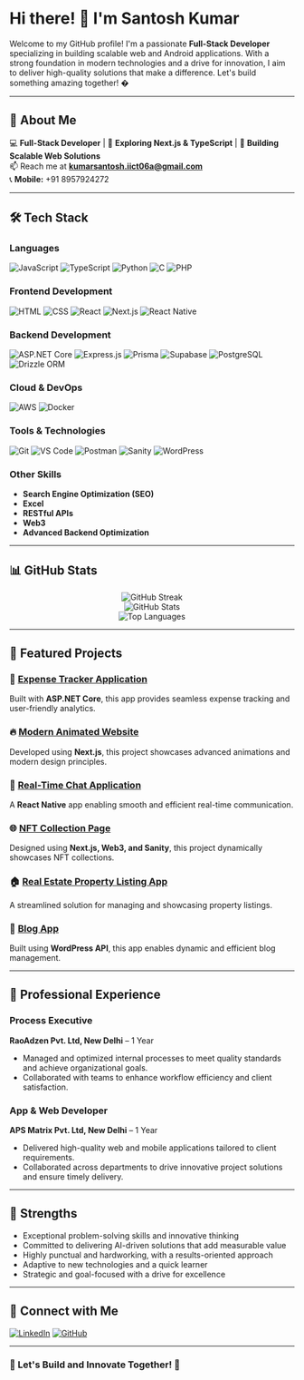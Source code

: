 # Hi there! 👋 I'm Santosh Kumar

Welcome to my GitHub profile! I'm a passionate **Full-Stack Developer** specializing in building scalable web and Android applications. With a strong foundation in modern technologies and a drive for innovation, I aim to deliver high-quality solutions that make a difference. Let's build something amazing together! �

---

## 🚀 About Me

💻 **Full-Stack Developer** | 🌱 **Exploring Next.js & TypeScript** | 🔭 **Building Scalable Web Solutions**  
📫 Reach me at **kumarsantosh.iict06a@gmail.com**  
📞 **Mobile:** +91 8957924272  

---

## 🛠 Tech Stack

### **Languages**
![JavaScript](https://img.shields.io/badge/-JavaScript-F7DF1E?style=for-the-badge&logo=javascript&logoColor=black)
![TypeScript](https://img.shields.io/badge/-TypeScript-007ACC?style=for-the-badge&logo=typescript&logoColor=white)
![Python](https://img.shields.io/badge/-Python-3776AB?style=for-the-badge&logo=python&logoColor=white)
![C](https://img.shields.io/badge/-C-A8B9CC?style=for-the-badge&logo=c&logoColor=black)
![PHP](https://img.shields.io/badge/-PHP-777BB4?style=for-the-badge&logo=php&logoColor=white)

### **Frontend Development**
![HTML](https://img.shields.io/badge/-HTML-E34F26?style=for-the-badge&logo=html5&logoColor=white)
![CSS](https://img.shields.io/badge/-CSS-1572B6?style=for-the-badge&logo=css3&logoColor=white)
![React](https://img.shields.io/badge/-React-61DAFB?style=for-the-badge&logo=react&logoColor=black)
![Next.js](https://img.shields.io/badge/-Next.js-000000?style=for-the-badge&logo=next.js)
![React Native](https://img.shields.io/badge/-React%20Native-61DAFB?style=for-the-badge&logo=react&logoColor=black)

### **Backend Development**
![ASP.NET Core](https://img.shields.io/badge/-ASP.NET%20Core-512BD4?style=for-the-badge&logo=.net&logoColor=white)
![Express.js](https://img.shields.io/badge/-Express.js-000000?style=for-the-badge&logo=express&logoColor=white)
![Prisma](https://img.shields.io/badge/-Prisma-2D3748?style=for-the-badge&logo=prisma&logoColor=white)
![Supabase](https://img.shields.io/badge/-Supabase-3ECF8E?style=for-the-badge&logo=supabase&logoColor=white)
![PostgreSQL](https://img.shields.io/badge/-PostgreSQL-4169E1?style=for-the-badge&logo=postgresql&logoColor=white)
![Drizzle ORM](https://img.shields.io/badge/-Drizzle%20ORM-FF6C37?style=for-the-badge)

### **Cloud & DevOps**
![AWS](https://img.shields.io/badge/-AWS-232F3E?style=for-the-badge&logo=amazon-aws)
![Docker](https://img.shields.io/badge/-Docker-2496ED?style=for-the-badge&logo=docker&logoColor=white)

### **Tools & Technologies**
![Git](https://img.shields.io/badge/-Git-F05032?style=for-the-badge&logo=git&logoColor=white)
![VS Code](https://img.shields.io/badge/-VS%20Code-007ACC?style=for-the-badge&logo=visual-studio-code&logoColor=white)
![Postman](https://img.shields.io/badge/-Postman-FF6C37?style=for-the-badge&logo=postman&logoColor=white)
![Sanity](https://img.shields.io/badge/-Sanity-F03E2F?style=for-the-badge&logo=sanity&logoColor=white)
![WordPress](https://img.shields.io/badge/-WordPress-21759B?style=for-the-badge&logo=wordpress&logoColor=white)

### **Other Skills**
- **Search Engine Optimization (SEO)**
- **Excel**
- **RESTful APIs**
- **Web3**
- **Advanced Backend Optimization**

---

## 📊 GitHub Stats

<div align="center">
  <img src="https://github-readme-streak-stats.herokuapp.com/?user=iamsajan1&theme=radical&hide_border=true" alt="GitHub Streak"/>
  <br/>
  <img src="https://github-readme-stats.vercel.app/api?username=iamsajan1&show_icons=true&theme=radical" alt="GitHub Stats"/>
  <br/>
  <img src="https://github-readme-stats.vercel.app/api/top-langs/?username=iamsajan1&layout=compact&theme=radical" alt="Top Languages"/>
</div>

---

## 📌 Featured Projects

### 🔹 **[Expense Tracker Application](https://github.com/iamsajan1/expense-tracker)**  
Built with **ASP.NET Core**, this app provides seamless expense tracking and user-friendly analytics.

### 🔥 **[Modern Animated Website](https://github.com/iamsajan1/modern-website)**  
Developed using **Next.js**, this project showcases advanced animations and modern design principles.

### 💬 **[Real-Time Chat Application](https://github.com/iamsajan1/chatapp)**  
A **React Native** app enabling smooth and efficient real-time communication.

### 🌐 **[NFT Collection Page](https://github.com/iamsajan1/nft-collection)**  
Designed using **Next.js, Web3, and Sanity**, this project dynamically showcases NFT collections.

### 🏠 **[Real Estate Property Listing App](https://github.com/iamsajan1/real-estate-app)**  
A streamlined solution for managing and showcasing property listings.

### 📝 **[Blog App](https://github.com/iamsajan1/blog-app)**  
Built using **WordPress API**, this app enables dynamic and efficient blog management.

---

## 💼 Professional Experience

### **Process Executive**  
**RaoAdzen Pvt. Ltd, New Delhi** – 1 Year  
- Managed and optimized internal processes to meet quality standards and achieve organizational goals.
- Collaborated with teams to enhance workflow efficiency and client satisfaction.

### **App & Web Developer**  
**APS Matrix Pvt. Ltd, New Delhi** – 1 Year  
- Delivered high-quality web and mobile applications tailored to client requirements.
- Collaborated across departments to drive innovative project solutions and ensure timely delivery.

---

## 🌟 Strengths

- Exceptional problem-solving skills and innovative thinking
- Committed to delivering AI-driven solutions that add measurable value
- Highly punctual and hardworking, with a results-oriented approach
- Adaptive to new technologies and a quick learner
- Strategic and goal-focused with a drive for excellence

---

## 🤝 Connect with Me

[![LinkedIn](https://img.shields.io/badge/LinkedIn-0A66C2?style=for-the-badge&logo=linkedin&logoColor=white)](https://www.linkedin.com/in/santosh-kumar-shrivastava-b6623a14a/)
[![GitHub](https://img.shields.io/badge/GitHub-181717?style=for-the-badge&logo=github&logoColor=white)](https://github.com/iamsajan1)

---

### 🚀 Let's Build and Innovate Together! 🚀
